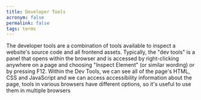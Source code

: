 ```yaml
---
title: Developer Tools
acronym: false
permalink: false
tags: terms
---
```

The developer tools are a combination of tools available to inspect a website's source code and all frontend assets. Typically, the "dev tools" is a panel that opens within the browser and is accessed by right-clicking anywhere on a page and choosing "Inspect Element" (or similar wording) or by pressing F12. Within the Dev Tools, we can see all of the page's HTML, CSS and JavaScript and we can access accessibility information about the page, tools in various browsers have different options, so it's useful to use them in multiple browsers